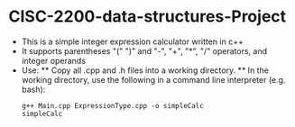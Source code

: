 # CISC-2200-data-structures-Project
* This is a simple integer expression calculator written in c++
* It supports parentheses "(" ")" and "-", "+", "*", "/" operators, and integer operands
* Use: 
    ** Copy all .cpp and .h files into a working directory.
    ** In the working directory, use the following in a command line interpreter (e.g. bash):
    ```
    g++ Main.cpp ExpressionType.cpp -o simpleCalc
    simpleCalc
    ```

